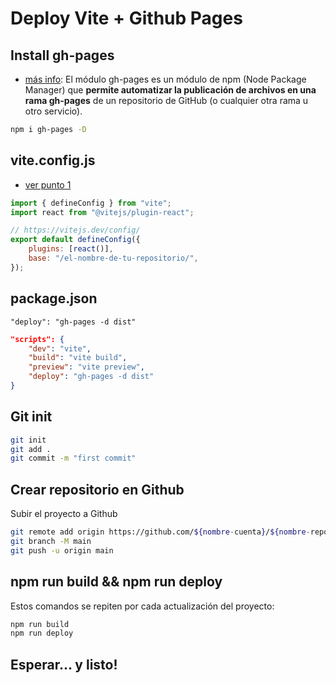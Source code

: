# Deploy Vite + Github Pages

## Install gh-pages

-   [más info](https://ull-esit-pl-1617.github.io/tareas-iniciales-Edu-Guille-Oscar-Sergio/Tutorial/gh-pages/gh-pages.html): El módulo gh-pages es un módulo de npm (Node Package Manager) que **permite automatizar la publicación de archivos en una rama gh-pages** de un repositorio de GitHub (o cualquier otra rama u otro servicio).

```sh
npm i gh-pages -D
```

## vite.config.js

-   [ver punto 1](https://vitejs.dev/guide/static-deploy.html#github-pages)

```js
import { defineConfig } from "vite";
import react from "@vitejs/plugin-react";

// https://vitejs.dev/config/
export default defineConfig({
    plugins: [react()],
    base: "/el-nombre-de-tu-repositorio/",
});
```

## package.json

`"deploy": "gh-pages -d dist"`

```json
"scripts": {
    "dev": "vite",
    "build": "vite build",
    "preview": "vite preview",
    "deploy": "gh-pages -d dist"
}
```

## Git init

```sh
git init
git add .
git commit -m "first commit"
```

## Crear repositorio en Github

Subir el proyecto a Github

```sh
git remote add origin https://github.com/${nombre-cuenta}/${nombre-repositorio}.git
git branch -M main
git push -u origin main
```

## npm run build && npm run deploy

Estos comandos se repiten por cada actualización del proyecto:

```sh
npm run build
npm run deploy
```

## Esperar... y listo!
